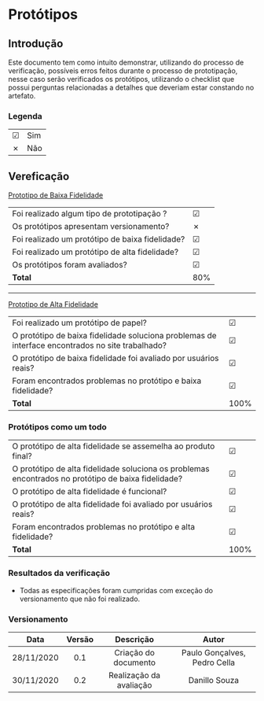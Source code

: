 # Protótipos
 
## Introdução
Este documento tem como intuito demonstrar, utilizando do processo de verificação, possíveis erros feitos durante o processo de prototipação, nesse caso serão verificados os protótipos, utilizando o checklist que possui perguntas relacionadas a detalhes que deveriam estar constando no artefato.
 
### Legenda
 
|||
|:-|:-|
|☑| Sim|
|✗| Não|
 
## Vereficação
 
[Prototipo de Baixa Fidelidade](/pages/prototypes/lowPrototype/lowPrototype)
 
|||
|:-|:-|
|Foi realizado algum tipo de prototipação ?|☑|
|Os protótipos apresentam versionamento?|✗|
|Foi realizado um protótipo de baixa fidelidade?|☑|
|Foi realizado um protótipo de alta fidelidade?|☑|
|Os protótipos foram avaliados?|☑|
|**Total**|80%|
 
---
 
[Prototipo de Alta Fidelidade](/pages/prototypes/finalPrototype/finalPrototype)
 
|||
|:-|:-|
|Foi realizado um protótipo de papel?|☑|
|O protótipo de baixa fidelidade soluciona problemas de interface encontrados no site trabalhado?|☑|
|O protótipo de baixa fidelidade foi avaliado por usuários reais?|☑|
|Foram encontrados problemas no protótipo e baixa fidelidade?|☑|
|**Total**|100%|
 
### Protótipos como um todo
 
|||
|:-|:-|
|O protótipo de alta fidelidade se assemelha ao produto final?|☑|
|O protótipo de alta fidelidade soluciona os  problemas encontrados no protótipo de baixa fidelidade?|☑|
|O protótipo de alta fidelidade é funcional?|☑|
|O protótipo de alta fidelidade foi avaliado por usuários reais?|☑|
|Foram encontrados problemas no protótipo e alta fidelidade?|☑|
|**Total**|100%|
 
 
 
### Resultados da verificação
- Todas as especificações foram cumpridas com exceção do versionamento que não foi realizado.
 
 
### Versionamento
|Data|Versão|Descrição|Autor|
|:-:|:-:|:-:|:-:|
|28/11/2020|0.1|Criação do documento|Paulo Gonçalves, Pedro Cella|
|30/11/2020|0.2|Realização da avaliação|Danillo Souza|